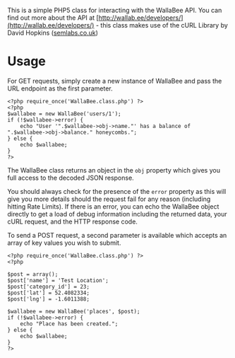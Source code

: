 This is a simple PHP5 class for interacting with the WallaBee API. You can find out more about the API at [http://wallab.ee/developers/](http://wallab.ee/developers/) - this class makes use of the cURL Library by David Hopkins ([semlabs.co.uk](semlabs.co.uk))

# Usage

For GET requests, simply create a new instance of WallaBee and pass the URL endpoint as the first parameter.

	<?php require_once('WallaBee.class.php') ?>
	<?php
	$wallabee = new WallaBee('users/1');
	if (!$wallabee->error) {
		echo "User '".$wallabee->obj->name."' has a balance of ".$wallabee->obj->balance." honeycombs.";
	} else {
		echo $wallabee;
	}
	?>
	
The WallaBee class returns an object in the `obj` property which gives you full access to the decoded JSON response.

You should always check for the presence of the `error` property as this will give you more details should the request fail for any reason (including hitting Rate Limits). If there is an error, you can echo the WallaBee object directly to get a load of debug information including the returned data, your cURL request, and the HTTP response code.

To send a POST request, a second parameter is available which accepts an array of key values you wish to submit.

	<?php require_once('WallaBee.class.php') ?>
	<?php
	
	$post = array();
	$post['name'] = 'Test Location';
	$post['category_id'] = 23;
	$post['lat'] = 52.4082334;
	$post['lng'] = -1.6011388;

	$wallabee = new WallaBee('places', $post);
	if (!$wallabee->error) {
		echo "Place has been created.";
	} else {
		echo $wallabee;
	}
	?>